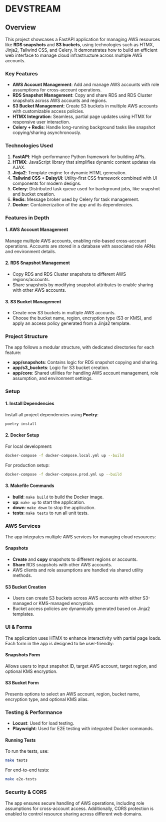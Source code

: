 # DEVSTREAM

## Overview

This project showcases a FastAPI application for managing AWS resources like **RDS snapshots** and **S3 buckets**, using technologies such as HTMX, Jinja2, Tailwind CSS, and Celery. It demonstrates how to build an efficient web interface to manage cloud infrastructure across multiple AWS accounts.

### Key Features

- **AWS Account Management**: Add and manage AWS accounts with role assumptions for cross-account operations.
- **RDS Snapshot Management**: Copy and share RDS and RDS Cluster snapshots across AWS accounts and regions.
- **S3 Bucket Management**: Create S3 buckets in multiple AWS accounts with customizable access policies.
- **HTMX Integration**: Seamless, partial page updates using HTMX for responsive user interaction.
- **Celery + Redis**: Handle long-running background tasks like snapshot copying/sharing asynchronously.

### Technologies Used

1. **FastAPI**: High-performance Python framework for building APIs.
2. **HTMX**: JavaScript library that simplifies dynamic content updates via AJAX.
3. **Jinja2**: Template engine for dynamic HTML generation.
4. **Tailwind CSS + DaisyUI**: Utility-first CSS framework combined with UI components for modern designs.
5. **Celery**: Distributed task queue used for background jobs, like snapshot and bucket creation.
6. **Redis**: Message broker used by Celery for task management.
7. **Docker**: Containerization of the app and its dependencies.

### Features in Depth

#### **1. AWS Account Management**
   Manage multiple AWS accounts, enabling role-based cross-account operations. Accounts are stored in a database with associated role ARNs and environment details.

#### **2. RDS Snapshot Management**
   - Copy RDS and RDS Cluster snapshots to different AWS regions/accounts.
   - Share snapshots by modifying snapshot attributes to enable sharing with other AWS accounts.

#### **3. S3 Bucket Management**
   - Create new S3 buckets in multiple AWS accounts.
   - Choose the bucket name, region, encryption type (S3 or KMS), and apply an access policy generated from a Jinja2 template.

### Project Structure

The app follows a modular structure, with dedicated directories for each feature:

- **app/snapshots**: Contains logic for RDS snapshot copying and sharing.
- **app/s3_buckets**: Logic for S3 bucket creation.
- **app/core**: Shared utilities for handling AWS account management, role assumption, and environment settings.

### Setup

#### 1. **Install Dependencies**

Install all project dependencies using **Poetry**:

```bash
poetry install
```

#### 2. **Docker Setup**

For local development:

```bash
docker-compose -f docker-compose.local.yml up --build
```

For production setup:

```bash
docker-compose -f docker-compose.prod.yml up --build
```

#### 3. **Makefile Commands**

- **build**: `make build` to build the Docker image.
- **up**: `make up` to start the application.
- **down**: `make down` to stop the application.
- **tests**: `make tests` to run all unit tests.

### AWS Services

The app integrates multiple AWS services for managing cloud resources:

#### **Snapshots**
   - **Create** and **copy** snapshots to different regions or accounts.
   - **Share** RDS snapshots with other AWS accounts.
   - AWS clients and role assumptions are handled via shared utility methods.

#### **S3 Bucket Creation**
   - Users can create S3 buckets across AWS accounts with either S3-managed or KMS-managed encryption.
   - Bucket access policies are dynamically generated based on Jinja2 templates.

### UI & Forms

The application uses HTMX to enhance interactivity with partial page loads. Each form in the app is designed to be user-friendly:

#### **Snapshots Form**
   Allows users to input snapshot ID, target AWS account, target region, and optional KMS encryption.

#### **S3 Bucket Form**
   Presents options to select an AWS account, region, bucket name, encryption type, and optional KMS alias.

### Testing & Performance

- **Locust**: Used for load testing.
- **Playwright**: Used for E2E testing with integrated Docker commands.

#### **Running Tests**

To run the tests, use:

```bash
make tests
```

For end-to-end tests:

```bash
make e2e-tests
```

### Security & CORS

The app ensures secure handling of AWS operations, including role assumptions for cross-account access. Additionally, CORS protection is enabled to control resource sharing across different web domains.

